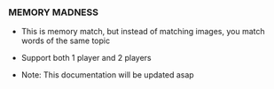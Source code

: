### MEMORY MADNESS 
- This is memory match, but instead of matching images, you match words of the same topic
- Support both 1 player and 2 players

- Note: This documentation will be updated asap
